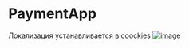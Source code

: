 # PaymentApp

Локализация устанавливается в coockies
![image](https://user-images.githubusercontent.com/55326490/151736694-02aaadc4-dec9-423c-81f1-d6d10c48d14f.png)
